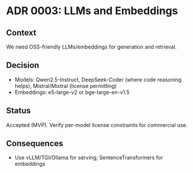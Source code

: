 # ADR 0003: LLMs and Embeddings

## Context
We need OSS-friendly LLMs/embeddings for generation and retrieval.

## Decision
- Models: Qwen2.5-Instruct, DeepSeek-Coder (where code reasoning helps), Mistral/Mixtral (license permitting)
- Embeddings: e5-large-v2 or bge-large-en-v1.5

## Status
Accepted (MVP). Verify per-model license constraints for commercial use.

## Consequences
- Use vLLM/TGI/Ollama for serving; SentenceTransformers for embeddings

